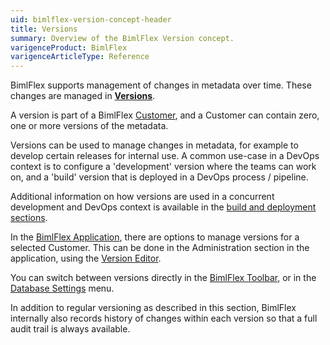 ```yaml
---
uid: bimlflex-version-concept-header
title: Versions
summary: Overview of the BimlFlex Version concept.
varigenceProduct: BimlFlex
varigenceArticleType: Reference
---
```

BimlFlex supports management of changes in metadata over time. These changes are managed in [**Versions**](xref:bimlflex-version-concept-header).

A version is part of a BimlFlex [Customer](xref:bimlflex-concepts-customer), and a Customer can contain zero, one or more versions of the metadata.

Versions can be used to manage changes in metadata, for example to develop certain releases for internal use. A common use-case in a DevOps context is to configure a 'development' version where the teams can work on, and a 'build' version that is deployed in a DevOps process / pipeline.

Additional information on how versions are used in a concurrent development and DevOps context is available in the [build and deployment sections](xref:bimlflex-concurrent-development).

In the [BimlFlex Application](xref:bimlflex-editors-overview), there are options to manage versions for a selected Customer. This can be done in the Administration section in the application, using the [Version Editor](xref:bimlflex-version-editor).

You can switch between versions directly in the [BimlFlex Toolbar](xref:bimlflex-editors-overview#bimlflex-toolbar), or in the [Database Settings](xref:bimlflex-application-database-settings) menu.

In addition to regular versioning as described in this section, BimlFlex internally also records history of changes within each version so that a full audit trail is always available.

